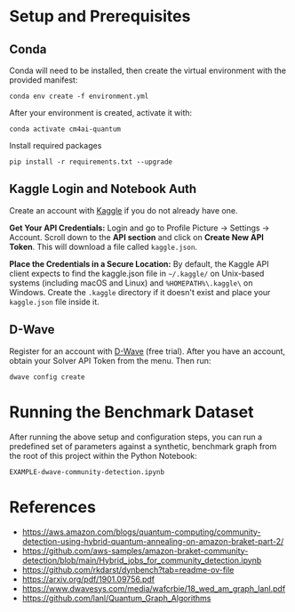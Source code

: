 # Setup and Prerequisites
## Conda
Conda will need to be installed, then create the virtual environment with the provided manifest:

```
conda env create -f environment.yml
```

After your environment is created, activate it with:

```
conda activate cm4ai-quantum
```

Install required packages

```
pip install -r requirements.txt --upgrade
```


## Kaggle Login and Notebook Auth
Create an account with [Kaggle](https://www.kaggle.com/) if you do not already have one. 

**Get Your API Credentials:** Login and go to Profile Picture -> Settings -> Account. Scroll down to the **API section** and click on **Create New API Token**. This will download a file called `kaggle.json`. 

**Place the Credentials in a Secure Location:** By default, the Kaggle API client expects to find the kaggle.json file in `~/.kaggle/` on Unix-based systems (including macOS and Linux) and `%HOMEPATH%\.kaggle\` on Windows. Create the `.kaggle` directory if it doesn't exist and place your `kaggle.json` file inside it.


## D-Wave
Register for an account with [D-Wave](https://cloud.dwavesys.com/leap/) (free trial). After you have an account, obtain your Solver API Token from the menu. Then run:

```
dwave config create
```

# Running the Benchmark Dataset
After running the above setup and configuration steps, you can run a predefined set of parameters against a synthetic, benchmark graph from the root of this project within the Python Notebook: 

```
EXAMPLE-dwave-community-detection.ipynb
```


# References
* https://aws.amazon.com/blogs/quantum-computing/community-detection-using-hybrid-quantum-annealing-on-amazon-braket-part-2/
* https://github.com/aws-samples/amazon-braket-community-detection/blob/main/Hybrid_jobs_for_community_detection.ipynb
* https://github.com/rkdarst/dynbench?tab=readme-ov-file
* https://arxiv.org/pdf/1901.09756.pdf
* https://www.dwavesys.com/media/wafcrbie/18_wed_am_graph_lanl.pdf
* https://github.com/lanl/Quantum_Graph_Algorithms
